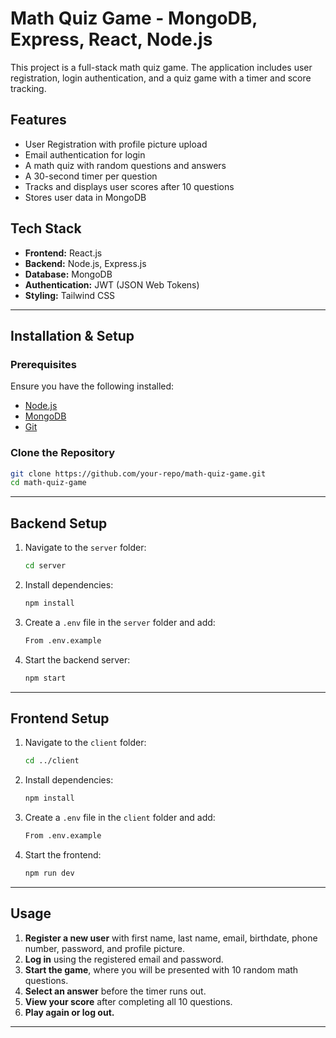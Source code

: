 # Math Quiz Game - MongoDB, Express, React, Node.js

This project is a full-stack math quiz game. The application includes user registration, login authentication, and a quiz game with a timer and score tracking.

## Features
- User Registration with profile picture upload
- Email authentication for login
- A math quiz with random questions and answers
- A 30-second timer per question
- Tracks and displays user scores after 10 questions
- Stores user data in MongoDB

## Tech Stack
- **Frontend:** React.js
- **Backend:** Node.js, Express.js
- **Database:** MongoDB
- **Authentication:** JWT (JSON Web Tokens)
- **Styling:** Tailwind CSS

---

## Installation & Setup
### Prerequisites
Ensure you have the following installed:
- [Node.js](https://nodejs.org/)
- [MongoDB](https://www.mongodb.com/)
- [Git](https://git-scm.com/)

### Clone the Repository
```sh
git clone https://github.com/your-repo/math-quiz-game.git
cd math-quiz-game
```

---

## Backend Setup
1. Navigate to the `server` folder:
   ```sh
   cd server
   ```
2. Install dependencies:
   ```sh
   npm install
   ```
3. Create a `.env` file in the `server` folder and add:
   ```sh
   From .env.example
   ```
4. Start the backend server:
   ```sh
   npm start
   ```

---

## Frontend Setup
1. Navigate to the `client` folder:
   ```sh
   cd ../client
   ```
2. Install dependencies:
   ```sh
   npm install
   ```
3. Create a `.env` file in the `client` folder and add:
   ```sh
   From .env.example
   ```
4. Start the frontend:
   ```sh
   npm run dev
   ```

---

## Usage
1. **Register a new user** with first name, last name, email, birthdate, phone number, password, and profile picture.
2. **Log in** using the registered email and password.
3. **Start the game**, where you will be presented with 10 random math questions.
4. **Select an answer** before the timer runs out.
5. **View your score** after completing all 10 questions.
6. **Play again or log out.**

---
